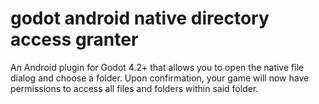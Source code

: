 # godot android native directory access granter

An Android plugin for Godot 4.2+ that allows you to open the native file dialog and choose a folder. Upon confirmation, your game will now have permissions to access all files and folders within said folder.

